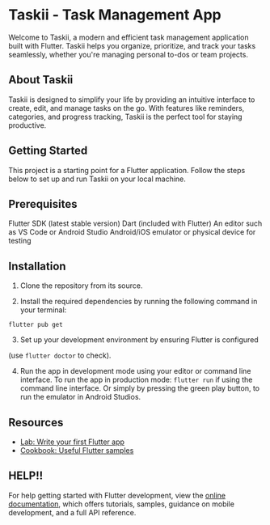 # Taskii - Task Management App

Welcome to Taskii, a modern and efficient task management application built with Flutter. Taskii helps you organize, prioritize, and track your tasks seamlessly, whether you're managing personal to-dos or team projects.

## About Taskii

Taskii is designed to simplify your life by providing an intuitive interface to create, edit, and manage tasks on the go. With features like reminders, categories, and progress tracking, Taskii is the perfect tool for staying productive.

## Getting Started

This project is a starting point for a Flutter application. Follow the steps below to set up and run Taskii on your local machine.

## Prerequisites

Flutter SDK (latest stable version)
Dart (included with Flutter)
An editor such as VS Code or Android Studio
Android/iOS emulator or physical device for testing

## Installation

1. Clone the repository from its source.

2. Install the required dependencies by running the following command in your terminal:

`flutter pub get`

3. Set up your development environment by ensuring Flutter is configured

(use `flutter doctor` to check).

4. Run the app in development mode using your editor or command line interface.
   To run the app in production mode:
   `flutter run` if using the command line interface.
   Or simply by pressing the green play button, to run the emulator in Android Studios.

## Resources

- [Lab: Write your first Flutter app](https://docs.flutter.dev/get-started/codelab)
- [Cookbook: Useful Flutter samples](https://docs.flutter.dev/cookbook)

## HELP!!

For help getting started with Flutter development, view the
[online documentation](https://docs.flutter.dev/), which offers tutorials,
samples, guidance on mobile development, and a full API reference.
